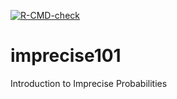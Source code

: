 [![R-CMD-check](https://github.com/imstatsbee/imprecise101/actions/workflows/R-CMD-check.yaml/badge.svg)](https://github.com/imstatsbee/imprecise101/actions/workflows/R-CMD-check.yaml)

# imprecise101
Introduction to Imprecise Probabilities
